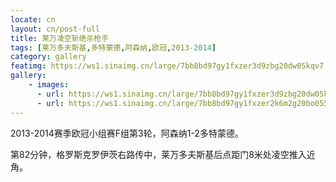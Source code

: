 ```yaml
---
locate: cn
layout: cn/post-full
title: 莱万凌空斩绝杀枪手
tags: [莱万多夫斯基,多特蒙德,阿森纳,欧冠,2013-2014]
category: gallery
featimg: https://ws1.sinaimg.cn/large/7bb8bd97gy1fxzer3d9zbg20dw05kqv7.gif
gallery:
    - images:
      - url: https://ws1.sinaimg.cn/large/7bb8bd97gy1fxzer3d9zbg20dw05kqv7.gif
      - url: https://ws1.sinaimg.cn/large/7bb8bd97gy1fxzer2k6m2g20bo055npf.gif
---
```


2013-2014赛季欧冠小组赛F组第3轮，阿森纳1-2多特蒙德。

第82分钟，格罗斯克罗伊茨右路传中，莱万多夫斯基后点距门8米处凌空推入近角。
　　
